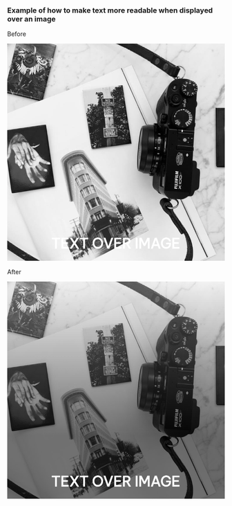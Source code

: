 ### Example of how to make text more readable when displayed over an image

Before

![before image](./before.png)

After

![after image](./after.png)

